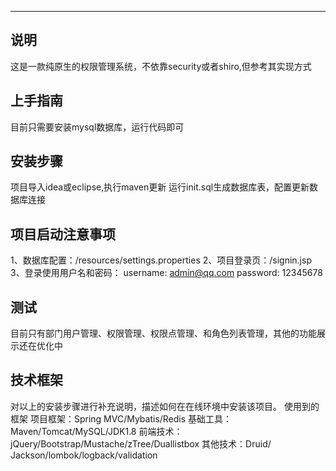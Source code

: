 


----------

说明
--


这是一款纯原生的权限管理系统，不依靠security或者shiro,但参考其实现方式

上手指南
----

目前只需要安装mysql数据库，运行代码即可




安装步骤
----

项目导入idea或eclipse,执行maven更新
运行init.sql生成数据库表，配置更新数据库连接


项目启动注意事项
----

1、数据库配置：/resources/settings.properties
2、项目登录页：/signin.jsp
3、登录使用用户名和密码：
username: admin@qq.com
password: 12345678

测试
--
目前只有部门用户管理、权限管理、权限点管理、和角色列表管理，其他的功能展示还在优化中

技术框架
--

对以上的安装步骤进行补充说明，描述如何在在线环境中安装该项目。
使用到的框架
项目框架：Spring MVC/Mybatis/Redis
基础工具：Maven/Tomcat/MySQL/JDK1.8
前端技术：jQuery/Bootstrap/Mustache/zTree/Duallistbox
其他技术：Druid/ Jackson/lombok/logback/validation



